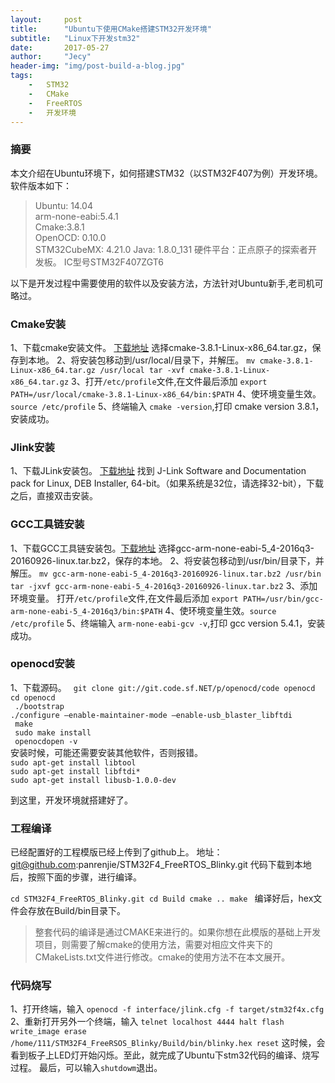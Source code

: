 ```yaml
---
layout:     post
title:      "Ubuntu下使用CMake搭建STM32开发环境"
subtitle:   "Linux下开发stm32"
date:       2017-05-27
author:     "Jecy"
header-img: "img/post-build-a-blog.jpg"
tags:       
    -   STM32
    -   CMake
    -   FreeRTOS
    -   开发环境
---
```





### 摘要

本文介绍在Ubuntu环境下，如何搭建STM32（以STM32F407为例）开发环境。     
软件版本如下：    
> Ubuntu: 14.04         
arm-none-eabi:5.4.1         
Cmake:3.8.1         
OpenOCD: 0.10.0     
STM32CubeMX: 4.21.0
Java: 1.8.0_131
硬件平台：正点原子的探索者开发板。
IC型号STM32F407ZGT6



以下是开发过程中需要使用的软件以及安装方法，方法针对Ubuntu新手,老司机可略过。

### Cmake安装
1、下载cmake安装文件。  [下载地址](https://cmake.org/download/)
选择cmake-3.8.1-Linux-x86_64.tar.gz，保存到本地。
2、将安装包移动到/usr/local/目录下，并解压。
`mv cmake-3.8.1-Linux-x86_64.tar.gz /usr/local
tar -xvf cmake-3.8.1-Linux-x86_64.tar.gz`
3、打开`/etc/profile`文件,在文件最后添加
`export PATH=/usr/local/cmake-3.8.1-Linux-x86_64/bin:$PATH`
4、使环境变量生效。`source /etc/profile`
5、终端输入 `cmake -version`,打印 cmake version 3.8.1，安装成功。

### Jlink安装
1、下载JLink安装包。 [下载地址]( https://www.segger.com/downloads/jlink)
找到 J-Link Software and Documentation pack for Linux, DEB Installer, 64-bit。（如果系统是32位，请选择32-bit），下载之后，直接双击安装。

### GCC工具链安装
1、下载GCC工具链安装包。[下载地址](https://launchpad.net/gcc-arm-embedded/+download)
选择gcc-arm-none-eabi-5_4-2016q3-20160926-linux.tar.bz2，保存的本地。
2、将安装包移动到/usr/bin/目录下，并解压。
`mv gcc-arm-none-eabi-5_4-2016q3-20160926-linux.tar.bz2 /usr/bin
    tar -jxvf gcc-arm-none-eabi-5_4-2016q3-20160926-linux.tar.bz2`
3、添加环境变量。
打开`/etc/profile`文件,在文件最后添加
`export PATH=/usr/bin/gcc-arm-none-eabi-5_4-2016q3/bin:$PATH`
4、使环境变量生效。`source /etc/profile`
5、终端输入 `arm-none-eabi-gcv -v`,打印 gcc version 5.4.1，安装成功。

### openocd安装
1、下载源码。
    ` git clone git://git.code.sf.NET/p/openocd/code openocd    
        cd openocd`                     
` ./bootstrap`                      
` ./configure –enable-maintainer-mode –enable-usb_blaster_libftdi `                             
` make`               
` sudo make install`                           
` openocdopen -v`                        
安装时候，可能还需要安装其他软件，否则报错。      
`sudo apt-get install libtool`      
`sudo apt-get install libftdi*`     
`sudo apt-get install libusb-1.0.0-dev`         

到这里，开发环境就搭建好了。
### 工程编译
已经配置好的工程模版已经上传到了github上。
地址：git@github.com:panrenjie/STM32F4_FreeRTOS_Blinky.git
代码下载到本地后，按照下面的步骤，进行编译。

`cd STM32F4_FreeRTOS_Blinky.git
cd Build
cmake ..
make `
编译好后，hex文件会存放在Build/bin目录下。

>整套代码的编译是通过CMAKE来进行的。如果你想在此模版的基础上开发项目，则需要了解cmake的使用方法，需要对相应文件夹下的CMakeLists.txt文件进行修改。cmake的使用方法不在本文展开。

### 代码烧写

1、打开终端，输入
`openocd -f interface/jlink.cfg -f target/stm32f4x.cfg`
2、重新打开另外一个终端，输入
`telnet localhost 4444
halt
flash write_image erase /home/111/STM32F4_FreeRSOS_Blinky/Build/bin/blinky.hex
reset`
这时候，会看到板子上LED灯开始闪烁。至此，就完成了Ubuntu下stm32代码的编译、烧写过程。
最后，可以输入`shutdowm`退出。







